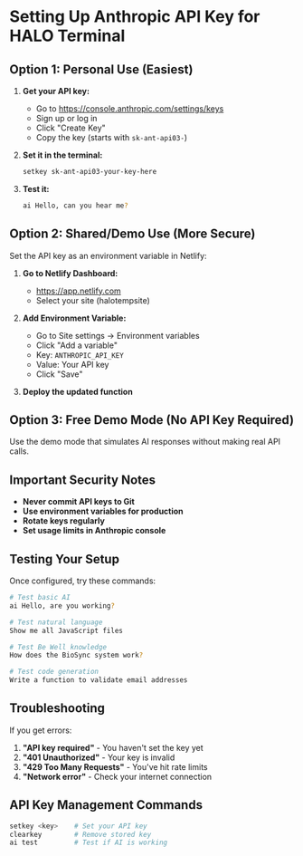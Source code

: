 # Setting Up Anthropic API Key for HALO Terminal

## Option 1: Personal Use (Easiest)

1. **Get your API key:**
   - Go to https://console.anthropic.com/settings/keys
   - Sign up or log in
   - Click "Create Key"
   - Copy the key (starts with `sk-ant-api03-`)

2. **Set it in the terminal:**
   ```bash
   setkey sk-ant-api03-your-key-here
   ```

3. **Test it:**
   ```bash
   ai Hello, can you hear me?
   ```

## Option 2: Shared/Demo Use (More Secure)

Set the API key as an environment variable in Netlify:

1. **Go to Netlify Dashboard:**
   - https://app.netlify.com
   - Select your site (halotempsite)
   
2. **Add Environment Variable:**
   - Go to Site settings → Environment variables
   - Click "Add a variable"
   - Key: `ANTHROPIC_API_KEY`
   - Value: Your API key
   - Click "Save"

3. **Deploy the updated function**

## Option 3: Free Demo Mode (No API Key Required)

Use the demo mode that simulates AI responses without making real API calls.

## Important Security Notes

- **Never commit API keys to Git**
- **Use environment variables for production**
- **Rotate keys regularly**
- **Set usage limits in Anthropic console**

## Testing Your Setup

Once configured, try these commands:

```bash
# Test basic AI
ai Hello, are you working?

# Test natural language
Show me all JavaScript files

# Test Be Well knowledge
How does the BioSync system work?

# Test code generation
Write a function to validate email addresses
```

## Troubleshooting

If you get errors:

1. **"API key required"** - You haven't set the key yet
2. **"401 Unauthorized"** - Your key is invalid
3. **"429 Too Many Requests"** - You've hit rate limits
4. **"Network error"** - Check your internet connection

## API Key Management Commands

```bash
setkey <key>    # Set your API key
clearkey        # Remove stored key
ai test         # Test if AI is working
```